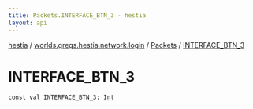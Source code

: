```yaml
---
title: Packets.INTERFACE_BTN_3 - hestia
layout: api
---
```


<div class='api-docs-breadcrumbs'><a href="../../index.html">hestia</a> / <a href="../index.html">worlds.gregs.hestia.network.login</a> / <a href="index.html">Packets</a> / <a href="./-i-n-t-e-r-f-a-c-e_-b-t-n_3.html">INTERFACE_BTN_3</a></div>

# INTERFACE_BTN_3

<div class="signature"><code><span class="keyword">const</span> <span class="keyword">val </span><span class="identifier">INTERFACE_BTN_3</span><span class="symbol">: </span><a href="https://kotlinlang.org/api/latest/jvm/stdlib/kotlin/-int/index.html"><span class="identifier">Int</span></a></code></div>
